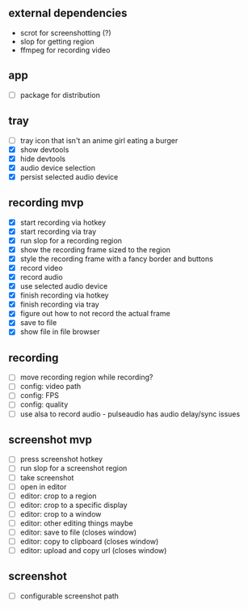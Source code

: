 ## external dependencies

- scrot for screenshotting (?)
- slop for getting region
- ffmpeg for recording video

## app

- [ ] package for distribution

## tray

- [ ] tray icon that isn't an anime girl eating a burger
- [x] show devtools
- [x] hide devtools
- [x] audio device selection
- [x] persist selected audio device

## recording mvp

- [x] start recording via hotkey
- [x] start recording via tray
- [x] run slop for a recording region
- [x] show the recording frame sized to the region
- [x] style the recording frame with a fancy border and buttons
- [x] record video
- [x] record audio
- [x] use selected audio device
- [x] finish recording via hotkey
- [x] finish recording via tray
- [x] figure out how to not record the actual frame
- [x] save to file
- [x] show file in file browser

## recording

- [ ] move recording region while recording?
- [ ] config: video path
- [ ] config: FPS
- [ ] config: quality
- [ ] use alsa to record audio - pulseaudio has audio delay/sync issues

## screenshot mvp

- [ ] press screenshot hotkey
- [ ] run slop for a screenshot region
- [ ] take screenshot
- [ ] open in editor
- [ ] editor: crop to a region
- [ ] editor: crop to a specific display
- [ ] editor: crop to a window
- [ ] editor: other editing things maybe
- [ ] editor: save to file (closes window)
- [ ] editor: copy to clipboard (closes window)
- [ ] editor: upload and copy url (closes window)

## screenshot

- [ ] configurable screenshot path
